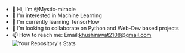 - 👋 Hi, I’m @Mystic-miracle
- 👀 I’m interested in Machine Learning
- 🌱 I’m currently learning TensorFlow
- 💞️ I’m looking to collaborate on Python and Web-Dev based projects
- 📫 How to reach me: Email:khushirawat2108@gmail.com
![Your Repository's Stats](https://github-readme-stats.vercel.app/api?username=mystic-miracle&show_icons=true)
<!---
Mystic-miracle/Mystic-miracle is a ✨ special ✨ repository because its `README.md` (this file) appears on your GitHub profile.
You can click the Preview link to take a look at your changes.
--->
